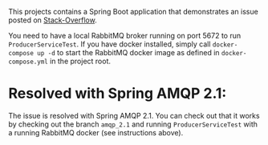 This projects contains a Spring Boot application that demonstrates an issue
posted on [Stack-Overflow](https://stackoverflow.com/q/50580507/7480395).

You need to have a local RabbitMQ broker running on port 5672 to run `ProducerServiceTest`.
If you have docker installed, simply call `docker-compose up -d` to start the RabbitMQ docker image as defined in `docker-compose.yml` in the project root.

# Resolved with Spring AMQP 2.1:
The issue is resolved with Spring AMQP 2.1. You can check out that it works by checking out the branch `amqp_2.1` and running `ProducerServiceTest` with a running RabbitMQ docker (see instructions above).
